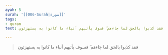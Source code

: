 ```yaml
---
ayah: 5
surah: '[[006-Surah|سورة]]'
tags:
- quran
text: فقد كذبوا بالحق لما جاءهم ۖ فسوف يأتيهم أنباء ما كانوا به يستهزئون

---
```

> فقد كذبوا بالحق لما جاءهم ۖ فسوف يأتيهم أنباء ما كانوا به يستهزئون
